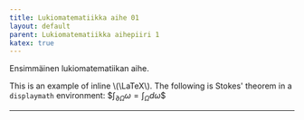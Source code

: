```yaml
---
title: Lukiomatematiikka aihe 01
layout: default
parent: Lukiomatematiikka aihepiiri 1
katex: true
---
```


Ensimmäinen lukiomatematiikan aihe.

This is an example of inline \\(\LaTeX\\). The following is Stokes' theorem in a
`displaymath` environment: \$$\int_{\partial \Omega} \omega = \int_{\Omega} d\omega\$$

----